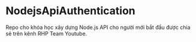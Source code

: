 # NodejsApiAuthentication
Repo cho khóa học xây dựng Node.js API cho người mới bắt đầu được chia sẻ trên kênh RHP Team Youtube.
